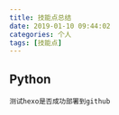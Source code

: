 ```yaml
---
title: 技能点总结
date: 2019-01-10 09:44:02
categories: 个人
tags: [技能点]
---
```


## Python
    测试hexo是否成功部署到github